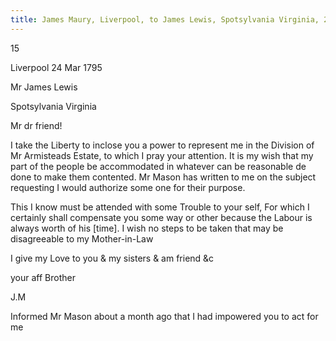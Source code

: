 ```yaml
---
title: James Maury, Liverpool, to James Lewis, Spotsylvania Virginia, 24 March 1795. MssCol 1917, New York Public Library.
---
```


15

Liverpool 24 Mar 1795

Mr James Lewis

Spotsylvania Virginia

Mr dr friend!

I take the Liberty to inclose you a power to represent me in the Division of Mr Armisteads Estate, to which I pray your attention. It is my wish that my part of the people be accommodated in whatever can be reasonable de done to make them contented. Mr Mason has written to me on the subject requesting I would authorize some one for their purpose.

This I know must be attended with some Trouble to your self, For which I certainly shall compensate you some way or other because the Labour is always worth of his [time]. I wish no steps to be taken that may be disagreeable to my Mother-in-Law

I give my Love to you & my sisters & am friend &c

your aff Brother

J.M

Informed Mr Mason about a month ago that I had impowered you to act for me
